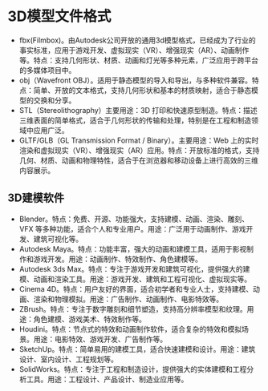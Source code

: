 # 3D模型文件格式
+ fbx(Filmbox)。由Autodesk公司开放的通用3d模型格式，已经成为了行业的事实标准，应用于游戏开发、虚拟现实（VR）、增强现实（AR）、动画制作等。特点：支持几何形状、材质、动画和灯光等多种元素，广泛应用于跨平台的多媒体项目中。
+ obj（Wavefront OBJ）。适用于静态模型的导入和导出，与多种软件兼容。特点：简单、开放的文本格式，支持几何形状和基本的材质映射，适合于静态模型的交换和分享。
+ STL（Stereolithography）主要用途：3D 打印和快速原型制造。特点：描述三维表面的简单格式，适合于几何形状的传输和处理，特别是在工程和制造领域中应用广泛。
+ GLTF/GLB（GL Transmission Format / Binary）。主要用途：Web 上的实时渲染和虚拟现实（VR）、增强现实（AR）应用。特点：开放标准的格式，支持几何、材质、动画和物理特性，适合于在浏览器和移动设备上进行高效的三维内容展示。

## 3D建模软件
+ Blender。特点：免费、开源、功能强大，支持建模、动画、渲染、雕刻、VFX 等多种功能，适合个人和专业用户。用途：广泛用于动画制作、游戏开发、建筑可视化等。
+ Autodesk Maya。特点：功能丰富，强大的动画和建模工具，适用于影视制作和游戏开发。用途：动画制作、特效制作、角色建模等。
+ Autodesk 3ds Max。特点：专注于游戏开发和建筑可视化，提供强大的建模、动画和渲染工具。用途：游戏开发、建筑和工程可视化、虚拟现实等。
+ Cinema 4D。特点：用户友好的界面，适合初学者和专业人士，支持建模、动画、渲染和物理模拟。用途：广告制作、动画制作、电影特效等。
+ ZBrush。特点：专注于数字雕刻和细节塑造，支持高分辨率模型和纹理。用途：角色建模、游戏美术、特效制作等。
+ Houdini。特点：节点式的特效和动画制作软件，适合复杂的特效和模拟场景。用途：电影特效、游戏开发、广告制作等。
+ SketchUp。特点：简单易用的建模工具，适合快速建模和设计。用途：建筑设计、室内设计、工程规划等。
+ SolidWorks。特点：专注于工程和制造设计，提供强大的实体建模和工程分析工具。用途：工程设计、产品设计、制造业应用等。